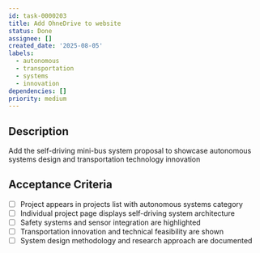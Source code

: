 ```yaml
---
id: task-0000203
title: Add OhneDrive to website
status: Done
assignee: []
created_date: '2025-08-05'
labels:
  - autonomous
  - transportation
  - systems
  - innovation
dependencies: []
priority: medium
---
```


## Description

Add the self-driving mini-bus system proposal to showcase autonomous systems design and transportation technology innovation

## Acceptance Criteria

- [ ] Project appears in projects list with autonomous systems category
- [ ] Individual project page displays self-driving system architecture
- [ ] Safety systems and sensor integration are highlighted
- [ ] Transportation innovation and technical feasibility are shown
- [ ] System design methodology and research approach are documented
